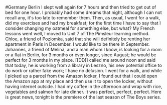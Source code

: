   #Germany Berlin
I slept well again for 7 hours and then tried to get out of bed for one hour. I probably had some dreams that night, although I can not recall any, it's too late to remember them.
Then, as usual, I went for a walk, did my exercises and had my breakfast; for the first time I have to say that I consider changing my oatmeal for something else, but what?
My French lessons went well, I moved to Unit 7 of The Pimsleur learning method.
Chloe, a friend of Poziomka, said that she will definitely be renting her apartment in Paris in December. I would like to be there in September. Johannes, a friend of Melina, and a man whom I know, is looking for a room or a flat in Berlin, for 3 months or even longer, since August; he would be perfect for 3 months in my place.
[[DD]] called me around noon and said that today, he is working from a library in Leszno, his new potential office to do work or rather fake work; I have no delusion.
I went for a walk, and while I picked up a parcel from the Amazon locker, I found out that I could open the Amazon app at my place and then use it to open the locker, without having internet outside.
I had my coffee in the afternoon and wrap with rice, vegetables and salmon for late dinner. It was perfect, perfect, perfect.
Here is great news, tonight is the premiere of the last season of The Boys series.